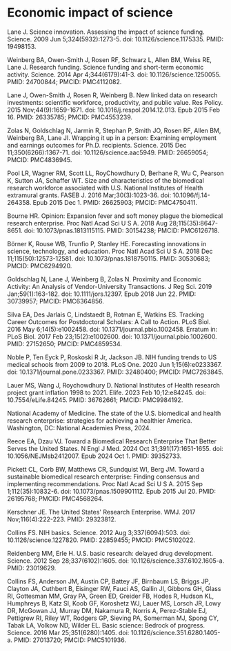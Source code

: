 # Economic impact of science


Lane J. Science innovation. Assessing the impact of science funding. Science. 2009 Jun 5;324(5932):1273-5. doi: 10.1126/science.1175335. PMID: 19498153.

Weinberg BA, Owen-Smith J, Rosen RF, Schwarz L, Allen BM, Weiss RE, Lane J. Research funding. Science funding and short-term economic activity. Science. 2014 Apr 4;344(6179):41-3. doi: 10.1126/science.1250055. PMID: 24700844; PMCID: PMC4112082.

Lane J, Owen-Smith J, Rosen R, Weinberg B. New linked data on research investments: scientific workforce, productivity, and public value. Res Policy. 2015 Nov;44(9):1659-1671. doi: 10.1016/j.respol.2014.12.013. Epub 2015 Feb 16. PMID: 26335785; PMCID: PMC4553239.

Zolas N, Goldschlag N, Jarmin R, Stephan P, Smith JO, Rosen RF, Allen BM, Weinberg BA, Lane JI. Wrapping it up in a person: Examining employment and earnings outcomes for Ph.D. recipients. Science. 2015 Dec 11;350(6266):1367-71. doi: 10.1126/science.aac5949. PMID: 26659054; PMCID: PMC4836945.

Pool LR, Wagner RM, Scott LL, RoyChowdhury D, Berhane R, Wu C, Pearson K, Sutton JA, Schaffer WT. Size and characteristics of the biomedical research workforce associated with U.S. National Institutes of Health extramural grants. FASEB J. 2016 Mar;30(3):1023-36. doi: 10.1096/fj.14-264358. Epub 2015 Dec 1. PMID: 26625903; PMCID: PMC4750411.

Bourne HR. Opinion: Expansion fever and soft money plague the biomedical research enterprise. Proc Natl Acad Sci U S A. 2018 Aug 28;115(35):8647-8651. doi: 10.1073/pnas.1813115115. PMID: 30154238; PMCID: PMC6126718.

Börner K, Rouse WB, Trunfio P, Stanley HE. Forecasting innovations in science, technology, and education. Proc Natl Acad Sci U S A. 2018 Dec 11;115(50):12573-12581. doi: 10.1073/pnas.1818750115. PMID: 30530683; PMCID: PMC6294920.

Goldschlag N, Lane J, Weinberg B, Zolas N. Proximity and Economic Activity: An Analysis of Vendor-University Transactions. J Reg Sci. 2019 Jan;59(1):163-182. doi: 10.1111/jors.12397. Epub 2018 Jun 22. PMID: 30739957; PMCID: PMC6364856.

Silva EA, Des Jarlais C, Lindstaedt B, Rotman E, Watkins ES. Tracking Career Outcomes for Postdoctoral Scholars: A Call to Action. PLoS Biol. 2016 May 6;14(5):e1002458. doi: 10.1371/journal.pbio.1002458. Erratum in: PLoS Biol. 2017 Feb 23;15(2):e1002600. doi: 10.1371/journal.pbio.1002600. PMID: 27152650; PMCID: PMC4859534.

Noble P, Ten Eyck P, Roskoski R Jr, Jackson JB. NIH funding trends to US medical schools from 2009 to 2018. PLoS One. 2020 Jun 1;15(6):e0233367. doi: 10.1371/journal.pone.0233367. PMID: 32480400; PMCID: PMC7263845.

Lauer MS, Wang J, Roychowdhury D. National Institutes of Health research project grant inflation 1998 to 2021. Elife. 2023 Feb 10;12:e84245. doi: 10.7554/eLife.84245. PMID: 36762661; PMCID: PMC9984192.

National Academy of Medicine. The state of the U.S. biomedical and health research enterprise: strategies for achieving a healthier America. Washington, DC: National Academies Press, 2024.

Reece EA, Dzau VJ. Toward a Biomedical Research Enterprise That Better Serves the United States. N Engl J Med. 2024 Oct 31;391(17):1651-1655. doi: 10.1056/NEJMsb2412007. Epub 2024 Oct 1. PMID: 39352733.

Pickett CL, Corb BW, Matthews CR, Sundquist WI, Berg JM. Toward a sustainable biomedical research enterprise: Finding consensus and implementing recommendations. Proc Natl Acad Sci U S A. 2015 Sep 1;112(35):10832-6. doi: 10.1073/pnas.1509901112. Epub 2015 Jul 20. PMID: 26195768; PMCID: PMC4568264.

Kerschner JE. The United States' Research Enterprise. WMJ. 2017 Nov;116(4):222-223. PMID: 29323812.

Collins FS. NIH basics. Science. 2012 Aug 3;337(6094):503. doi: 10.1126/science.1227820. PMID: 22859455; PMCID: PMC5102022.

Reidenberg MM, Erle H. U.S. basic research: delayed drug development. Science. 2012 Sep 28;337(6102):1605. doi: 10.1126/science.337.6102.1605-a. PMID: 23019629.

Collins FS, Anderson JM, Austin CP, Battey JF, Birnbaum LS, Briggs JP, Clayton JA, Cuthbert B, Eisinger RW, Fauci AS, Gallin JI, Gibbons GH, Glass RI, Gottesman MM, Gray PA, Green ED, Greider FB, Hodes R, Hudson KL, Humphreys B, Katz SI, Koob GF, Koroshetz WJ, Lauer MS, Lorsch JR, Lowy DR, McGowan JJ, Murray DM, Nakamura R, Norris A, Perez-Stable EJ, Pettigrew RI, Riley WT, Rodgers GP, Sieving PA, Somerman MJ, Spong CY, Tabak LA, Volkow ND, Wilder EL. Basic science: Bedrock of progress. Science. 2016 Mar 25;351(6280):1405. doi: 10.1126/science.351.6280.1405-a. PMID: 27013720; PMCID: PMC5101936.







